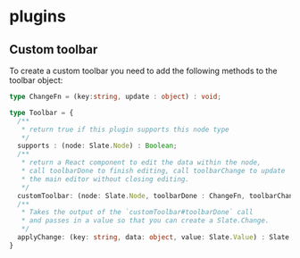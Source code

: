 # plugins

## Custom toolbar

To create a custom toolbar you need to add the following methods to the toolbar object:

```typescript
type ChangeFn = (key:string, update : object) : void;

type Toolbar = {
  /**
   * return true if this plugin supports this node type
   */
  supports : (node: Slate.Node) : Boolean;
  /**
   * return a React component to edit the data within the node,
   * call toolbarDone to finish editing, call toolbarChange to update
   * the main editor without closing editing.
   */
  customToolbar: (node: Slate.Node, toolbarDone : ChangeFn, toolbarChange: ChangeFn),
  /**
   * Takes the output of the `customToolbar#toolbarDone` call
   * and passes in a value so that you can create a Slate.Change.
   */
  applyChange: (key: string, data: object, value: Slate.Value) : Slate.Change | undefined
}
```
